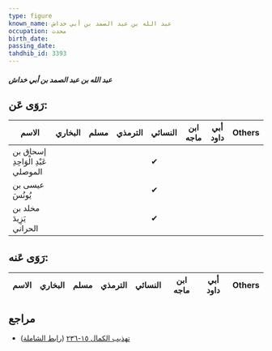 ```yaml
---
type: figure
known_name: عبد الله بن عبد الصمد بن أبي خداش
occupation: محدث
birth_date:
passing_date:
tahdhib_id: 3393
---
```

##### عبد الله بن عبد الصمد بن أبي خداش

## رَوَى عَن:
| الاسم                              | البخاري | مسلم | الترمذي | النسائي | ابن ماجه | أبي داود | Others |
| ---------------------------------- | ------- | ---- | ------- | ------- | -------- | -------- | ------ |
| إسحاق بن عَبْدِ الْوَاحِدِ الموصلي |         |      |         | ✔       |          |          |        |
| عيسى بن يُونُسَ                    |         |      |         | ✔       |          |          |        |
| مخلد بن يَزِيدَ الحراني            |         |      |         | ✔       |          |          |        |
## رَوَى عَنه:
| الاسم | البخاري | مسلم | الترمذي | النسائي | ابن ماجه | أبي داود | Others |
| ----- | ------- | ---- | ------- | ------- | -------- | -------- | ------ |
## مراجع
- [تهذيب الكمال ١٥-٢٣٦](obsidian://open?vault=Tahdhib-al-Kamal&file=Figures/٣٣٩٣-عبد%20الله%20بن%20عبد%20الصمد%20بن%20أبي%20خداش) ([رابط الشاملة](https://shamela.ws/book/3722/7720))